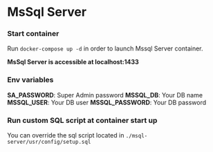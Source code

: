 # MsSql Server

### Start container
Run ``docker-compose up -d`` in order to launch Mssql Server container.

**MsSql Server is accessible at localhost:1433**

### Env variables

**SA_PASSWORD**: Super Admin password
**MSSQL_DB**: Your DB name
**MSSQL_USER**: Your DB user
**MSSQL_PASSWORD**: Your DB password

### Run custom SQL script at container start up

You can override the sql script located in ``./msql-server/usr/config/setup.sql``
